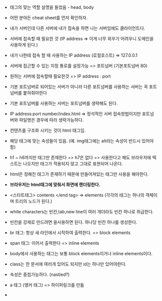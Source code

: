 - 태그의 맞는 역할 설명을 들었음 - head, body
- 어떤 분야든 cheat sheet를 먼저 확인하자.

- 내가 서버인데 다른 서버에 내가 접속을 하면 나는 서버임에도 클라이언트다.
- 서버에 접속할 때 필요한 것 (IP address => 이게 너무 외우기 어려우니 도메인을 사용하게 된다.)
- 내가 나한테 접속 할 때 사용하는 IP address (로컬호스트) => 127.0.0.1
- 서버에 접근할 수 있는 지정 통로를 설정가능 => 포트넘버 (기본포트넘버 80)
- 원하는 서버에 접속할때 필요한것 => IP address : port
- 기본 포트넘버로 되어있는 서버가 아니라 다른 포트넘버를 사용하는 서버는 꼭 포트넘버를 붙혀줘야한다
- 기본 포트넘버를 사용하는 서버는 포트넘버를 생략해도 된다.
- IP address:port number/index.html => 정석적인 서버 접속방법이지만 포트넘버와 파일명은 경우에 따라 생략가능하다.

- 컨텐츠를 구조화 시키는 것이 html 태그임.
- 해당 태그에 맞는 속성들이 있음. (예. img태그에는 alt라는 속성이 반드시 있어야함)
- h1 ~ h6까지만 태그만 존재한다 => h7은 없다 => 사용한다고 해도 브라우저에 텍스트는 나오지만 태그가 적용되지 않고 그대로 표현되어 나온다.
- html은 정해진 태그가 존재하기 때문에 만들어져있는 태그만 사용을 해야한다.
- **브라우저는 html태그에 맞춰서 화면에 랜더링한다.**

- <스타트태그> contents </end tag> => elements (각각의 태그는 하나의 객체이며 트리의 노드가 된다.)
- white characters는 빈칸,tab,new line이 여러 개더라도 빈칸 하나로 취급한다.
- 빈칸을 강제로 만드려면 <!-- &nbsp; --> 을사용하면 된다. 하나당 빈칸 하나를 생성한다.
- br 태그: 항상 새 라인에서 시작하여 출력한다. => block elements
- span 태그: 이어서 출력한다 => inline elements
- body에서 사용하는 태그는 보통 block elements이거나 inline elements이다.
- class는 한 문서에 여러개 있어도 되지만 id는 하나만 있어야한다.
- 속성은 중첩가능하다. (nastied?)
- a 태그 (앵커 태그) => 하이퍼링크를 만듦
- 
